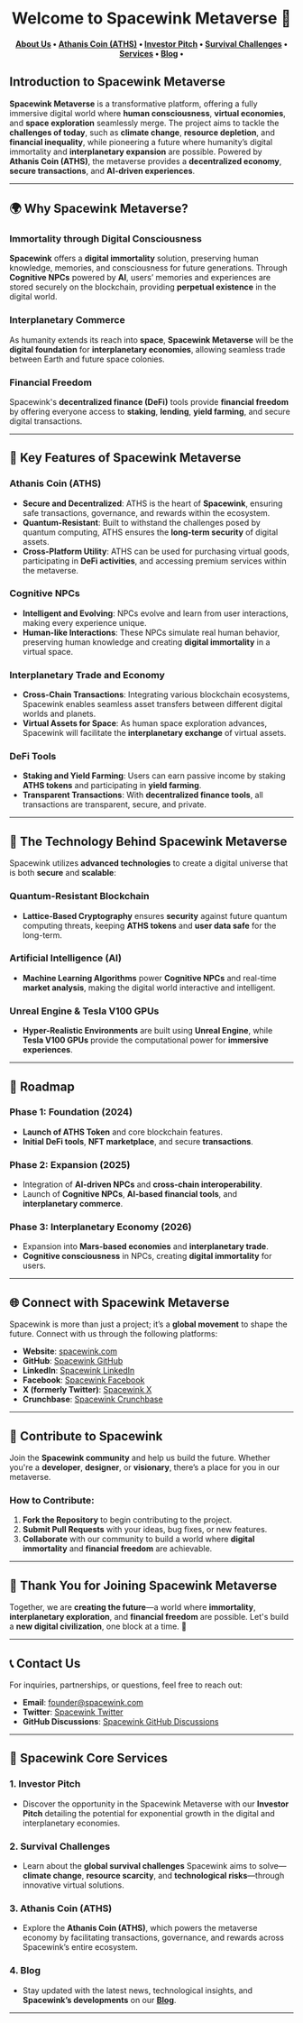 
<h1 align="center">Welcome to Spacewink Metaverse 🌌</h1>

<div align="center">
  <a href="https://spacewink.com">
   
  </a>
</div>

<h4 align="center">
  <b><a href="https://spacewink.com/about-us">About Us</a></b>
  •
  <b><a href="https://spacewink.com/athanis-coin">Athanis Coin (ATHS)</a></b>
  •
  <b><a href="https://spacewink.com/investor-pitch">Investor Pitch</a></b>
  •
  <a href="https://spacewink.com/survival-challenges">Survival Challenges</a>
  •
  <a href="https://spacewink.com/services">Services</a>
  •
  <a href="https://spacewink.com/blog">Blog</a>
  •


## Introduction to Spacewink Metaverse

**Spacewink Metaverse** is a transformative platform, offering a fully immersive digital world where **human consciousness**, **virtual economies**, and **space exploration** seamlessly merge. The project aims to tackle the **challenges of today**, such as **climate change**, **resource depletion**, and **financial inequality**, while pioneering a future where humanity’s digital immortality and **interplanetary expansion** are possible. Powered by **Athanis Coin (ATHS)**, the metaverse provides a **decentralized economy**, **secure transactions**, and **AI-driven experiences**.

---

## 🌍 **Why Spacewink Metaverse?**

### **Immortality through Digital Consciousness**
**Spacewink** offers a **digital immortality** solution, preserving human knowledge, memories, and consciousness for future generations. Through **Cognitive NPCs** powered by **AI**, users’ memories and experiences are stored securely on the blockchain, providing **perpetual existence** in the digital world.

### **Interplanetary Commerce**
As humanity extends its reach into **space**, **Spacewink Metaverse** will be the **digital foundation** for **interplanetary economies**, allowing seamless trade between Earth and future space colonies.

### **Financial Freedom**
Spacewink's **decentralized finance (DeFi)** tools provide **financial freedom** by offering everyone access to **staking**, **lending**, **yield farming**, and secure digital transactions.

---

## 🌟 **Key Features of Spacewink Metaverse**

### **Athanis Coin (ATHS)**
- **Secure and Decentralized**: ATHS is the heart of **Spacewink**, ensuring safe transactions, governance, and rewards within the ecosystem.
- **Quantum-Resistant**: Built to withstand the challenges posed by quantum computing, ATHS ensures the **long-term security** of digital assets.
- **Cross-Platform Utility**: ATHS can be used for purchasing virtual goods, participating in **DeFi activities**, and accessing premium services within the metaverse.

### **Cognitive NPCs**
- **Intelligent and Evolving**: NPCs evolve and learn from user interactions, making every experience unique.
- **Human-like Interactions**: These NPCs simulate real human behavior, preserving human knowledge and creating **digital immortality** in a virtual space.

### **Interplanetary Trade and Economy**
- **Cross-Chain Transactions**: Integrating various blockchain ecosystems, Spacewink enables seamless asset transfers between different digital worlds and planets.
- **Virtual Assets for Space**: As human space exploration advances, Spacewink will facilitate the **interplanetary exchange** of virtual assets.

### **DeFi Tools**
- **Staking and Yield Farming**: Users can earn passive income by staking **ATHS tokens** and participating in **yield farming**.
- **Transparent Transactions**: With **decentralized finance tools**, all transactions are transparent, secure, and private.

---

## 🧠 **The Technology Behind Spacewink Metaverse**

Spacewink utilizes **advanced technologies** to create a digital universe that is both **secure** and **scalable**:

### **Quantum-Resistant Blockchain**
- **Lattice-Based Cryptography** ensures **security** against future quantum computing threats, keeping **ATHS tokens** and **user data safe** for the long-term.
  
### **Artificial Intelligence (AI)**
- **Machine Learning Algorithms** power **Cognitive NPCs** and real-time **market analysis**, making the digital world interactive and intelligent.
  
### **Unreal Engine & Tesla V100 GPUs**
- **Hyper-Realistic Environments** are built using **Unreal Engine**, while **Tesla V100 GPUs** provide the computational power for **immersive experiences**.

---

## 🚀 **Roadmap**

### **Phase 1: Foundation (2024)**
- **Launch of ATHS Token** and core blockchain features.
- **Initial DeFi tools**, **NFT marketplace**, and secure **transactions**.

### **Phase 2: Expansion (2025)**
- Integration of **AI-driven NPCs** and **cross-chain interoperability**.
- Launch of **Cognitive NPCs**, **AI-based financial tools**, and **interplanetary commerce**.

### **Phase 3: Interplanetary Economy (2026)**
- Expansion into **Mars-based economies** and **interplanetary trade**.
- **Cognitive consciousness** in NPCs, creating **digital immortality** for users.

---

## 🌐 **Connect with Spacewink Metaverse**

Spacewink is more than just a project; it’s a **global movement** to shape the future. Connect with us through the following platforms:

- **Website**: [spacewink.com](https://spacewink.com)
- **GitHub**: [Spacewink GitHub](https://github.com/spacewink9)
- **LinkedIn**: [Spacewink LinkedIn](https://www.linkedin.com/company/spacewink/)
- **Facebook**: [Spacewink Facebook](https://www.facebook.com/Spacewink6?mibextid=ZbWKwL)
- **X (formerly Twitter)**: [Spacewink X](https://x.com/spacewink69)
- **Crunchbase**: [Spacewink Crunchbase](https://www.crunchbase.com/organization/spacewink)

---

## 🤝 **Contribute to Spacewink**

Join the **Spacewink community** and help us build the future. Whether you're a **developer**, **designer**, or **visionary**, there’s a place for you in our metaverse. 

### **How to Contribute**:
1. **Fork the Repository** to begin contributing to the project.
2. **Submit Pull Requests** with your ideas, bug fixes, or new features.
3. **Collaborate** with our community to build a world where **digital immortality** and **financial freedom** are achievable.

---

## 🌟 **Thank You for Joining Spacewink Metaverse**

Together, we are **creating the future**—a world where **immortality**, **interplanetary exploration**, and **financial freedom** are possible. Let's build a **new digital civilization**, one block at a time. 🌌

---

## 📞 **Contact Us**

For inquiries, partnerships, or questions, feel free to reach out:

- **Email**: [founder@spacewink.com](mailto:founder@spacewink.com)
- **Twitter**: [Spacewink Twitter](https://twitter.com/Spacewink)
- **GitHub Discussions**: [Spacewink GitHub Discussions](https://github.com/spacewink9/discussions)

---

## 🧭 **Spacewink Core Services**

### **1. Investor Pitch**  
- Discover the opportunity in the Spacewink Metaverse with our **Investor Pitch** detailing the potential for exponential growth in the digital and interplanetary economies.

### **2. Survival Challenges**  
- Learn about the **global survival challenges** Spacewink aims to solve—**climate change**, **resource scarcity**, and **technological risks**—through innovative virtual solutions.

### **3. Athanis Coin (ATHS)**  
- Explore the **Athanis Coin (ATHS)**, which powers the metaverse economy by facilitating transactions, governance, and rewards across Spacewink’s entire ecosystem.

### **4. Blog**  
- Stay updated with the latest news, technological insights, and **Spacewink’s developments** on our [**Blog**](https://spacewink.com/blog).

---

